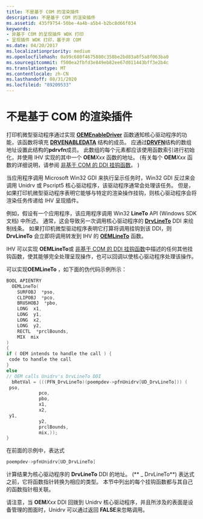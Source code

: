 ```yaml
---
title: 不是基于 COM 的渲染插件
description: 不是基于 COM 的渲染插件
ms.assetid: 435f9754-50be-4a4b-a5b4-b2bc8d66f034
keywords:
- 非基于 COM 的呈现插件 WDK 打印
- 呈现插件 WDK 打印，基于非 COM
ms.date: 04/20/2017
ms.localizationpriority: medium
ms.openlocfilehash: 0a99c680f4675880c358be2bd83a8f5a8f063ba0
ms.sourcegitcommit: f500ea2fbfd3e849eb82ee67d011443bff3e2b4c
ms.translationtype: MT
ms.contentlocale: zh-CN
ms.lasthandoff: 08/31/2020
ms.locfileid: "89209533"
---
```

# <a name="non-com-based-rendering-plug-ins"></a>不是基于 COM 的渲染插件





打印机微型驱动程序通过实现 [**OEMEnableDriver**](/windows-hardware/drivers/ddi/printoem/nf-printoem-oemenabledriver) 函数通知核心驱动程序的功能，该函数将填充 [**DRVENABLEDATA**](/windows/win32/api/winddi/ns-winddi-tagdrvenabledata) 结构的成员。 应通过[**DRVFN**](/windows/win32/api/winddi/ns-winddi-_drvfn)结构的数组地址设置此结构的**pdrvfn**成员。 此数组的每个元素都应该使用函数索引进行初始化，并使用 IHV 实现的其中一个 **OEM**_Xxx_ 函数的地址。  (有关每个 **OEM**_Xxx_ 函数的详细说明，请参阅 [非基于 COM 的 DDI 挂钩函数](/windows-hardware/drivers/ddi/_print/index)。 ) 

当应用程序调用 Microsoft Win32 GDI 来执行呈示任务时，Win32 GDI 反过来会调用 Unidrv 或 Pscript5 核心驱动程序，该驱动程序通常会处理该任务。 但是，如果打印机微型驱动程序表明它能够与特定的渲染操作挂钩，则核心驱动程序会将渲染任务传递给 IHV 呈现插件。

例如，假设有一个应用程序，该应用程序调用 Win32 **LineTo** API (Windows SDK 文档) 中所述。 通常，这会导致另一次调用核心驱动程序的 [**DrvLineTo**](/windows/win32/api/winddi/nf-winddi-drvlineto) DDI 来绘制线条。 如果打印机微型驱动程序表明它打算将调用挂钩到该 DDI，则 **DrvLineTo** 会立即将调用转发到 IHV 的 [**OEMLineTo**](/windows-hardware/drivers/ddi/printoem/nf-printoem-oemlineto) 函数。

IHV 可以实现 **OEMLineTo**或 [非基于 COM 的 DDI 挂钩函数](/windows-hardware/drivers/ddi/_print/index)中描述的任何其他挂钩函数，使其能够完全处理呈现操作，也可以回调以使核心驱动程序处理该操作。

可以实现**OEMLineTo** ，如下面的伪代码示例所示：

```cpp
BOOL APIENTRY
  OEMLineTo(
    SURFOBJ  *pso,
    CLIPOBJ  *pco,
    BRUSHOBJ  *pbo,
    LONG  x1,
    LONG  y1,
    LONG  x2,
    LONG  y2,
    RECTL  *prclBounds,
    MIX  mix
)
{
if ( OEM intends to handle the call ) {
 code to handle the call
}
else
// OEM calls Unidrv's DrvLineTo DDI
  bRetVal = (((PFN_DrvLineTo)(poempdev->pfnUnidrv[UD_DrvLineTo])) (
 pso,
            pco,
            pbo,
            x1,
            x2,
 y1,
            y2,
            prclBounds,
            mix,));
}
```

在前面的示例中，表达式

```cpp
poempdev->pfnUnidrv[UD_DrvLineTo]
```

计算结果为核心驱动程序的 **DrvLineTo** DDI 的地址。  (** \_ DrvLineTo**) 表达式之前，它将函数指针转换为相应的类型。 本节中列出的每个挂钩函数都与其自己的函数指针相关联。

请注意，当 **OEM**_Xxx_ DDI 回拨到 Unidrv 核心驱动程序，并且所涉及的表面是设备管理的图面时，Unidrv 可以通过返回 **FALSE**来忽略调用。

 

